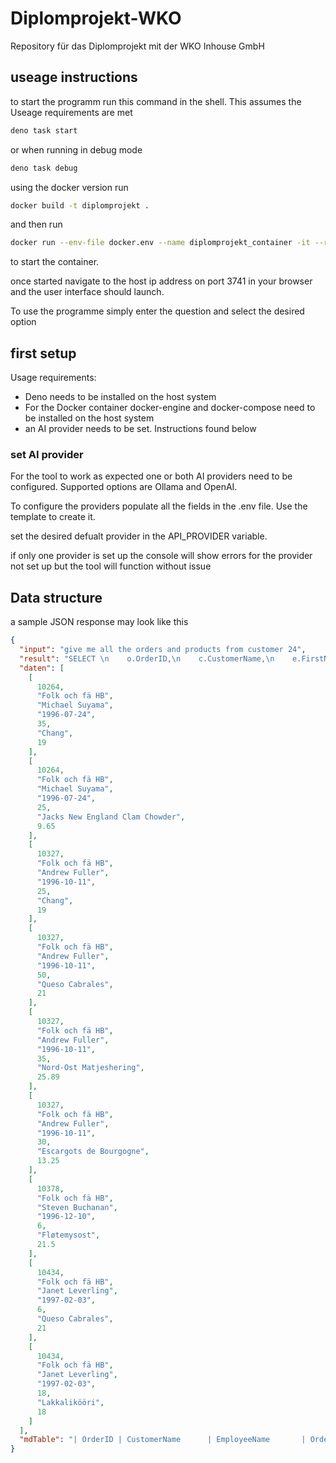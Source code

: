 # Diplomprojekt-WKO

Repository für das Diplomprojekt mit der WKO Inhouse GmbH

## useage instructions

to start the programm run this command in the shell. This assumes the Useage requirements are met

```bash
deno task start
```

or when running in debug mode

```bash
deno task debug
```

using the docker version run

```bash
docker build -t diplomprojekt .
```

and then run

```bash
docker run --env-file docker.env --name diplomprojekt_container -it --rm -p 3741:3741 diplomprojekt
```

to start the container.

once started navigate to the host ip address on port 3741 in your browser and the user interface should launch.

To use the programme simply enter the question and select the desired option

## first setup

Usage requirements:

- Deno needs to be installed on the host system
- For the Docker container docker-engine and docker-compose need to be installed on the host system
- an AI provider needs to be set. Instructions found below

### set AI provider

For the tool to work as expected one or both AI providers need to be configured. Supported options are Ollama and OpenAI.

To configure the providers populate all the fields in the .env file. Use the template to create it.

set the desired defualt provider in the API_PROVIDER variable.

if only one provider is set up the console will show errors for the provider not set up but the tool will function without issue

## Data structure

a sample JSON response may look like this

```json
{
  "input": "give me all the orders and products from customer 24",
  "result": "SELECT \n    o.OrderID,\n    c.CustomerName,\n    e.FirstName || ' ' || e.LastName AS EmployeeName,\n    o.OrderDate,\n    od.Quantity,\n    p.ProductName,\n    p.Price\nFROM orders o\nJOIN customers c ON o.CustomerID = c.CustomerID\nJOIN employees e ON o.EmployeeID = e.EmployeeID\nJOIN order_details od ON o.OrderID = od.OrderID\nJOIN products p ON od.ProductID = p.ProductID\nWHERE c.CustomerID = 24;",
  "daten": [
    [
      10264,
      "Folk och fä HB",
      "Michael Suyama",
      "1996-07-24",
      35,
      "Chang",
      19
    ],
    [
      10264,
      "Folk och fä HB",
      "Michael Suyama",
      "1996-07-24",
      25,
      "Jacks New England Clam Chowder",
      9.65
    ],
    [
      10327,
      "Folk och fä HB",
      "Andrew Fuller",
      "1996-10-11",
      25,
      "Chang",
      19
    ],
    [
      10327,
      "Folk och fä HB",
      "Andrew Fuller",
      "1996-10-11",
      50,
      "Queso Cabrales",
      21
    ],
    [
      10327,
      "Folk och fä HB",
      "Andrew Fuller",
      "1996-10-11",
      35,
      "Nord-Ost Matjeshering",
      25.89
    ],
    [
      10327,
      "Folk och fä HB",
      "Andrew Fuller",
      "1996-10-11",
      30,
      "Escargots de Bourgogne",
      13.25
    ],
    [
      10378,
      "Folk och fä HB",
      "Steven Buchanan",
      "1996-12-10",
      6,
      "Fløtemysost",
      21.5
    ],
    [
      10434,
      "Folk och fä HB",
      "Janet Leverling",
      "1997-02-03",
      6,
      "Queso Cabrales",
      21
    ],
    [
      10434,
      "Folk och fä HB",
      "Janet Leverling",
      "1997-02-03",
      18,
      "Lakkalikööri",
      18
    ]
  ],
  "mdTable": "| OrderID | CustomerName      | EmployeeName       | OrderDate    | Quantity | ProductName            | Price |\n|---------|-------------------|--------------------|-------------|----------|------------------------|-------|\n| 10264   | Folk och fä HB    | Michael Suyama     | 1996-07-24  | 35       | Chang                  | 19.00 |\n| 10264   | Folk och fä HB    | Michael Suyama     | 1996-07-24  | 25       | Jacks New England Clam Chowder | 9.65 |\n| 10327   | Folk och fä HB    | Andrew Fuller      | 1996-10-11  | 25       | Chang                  | 19.00 |\n| 10327   | Folk och fä HB    | Andrew Fuller      | 1996-10-11  | 50       | Queso Cabrales         | 21.00 |\n| 10327   | Folk och fä HB    | Andrew Fuller      | 1996-10-11  | 35       | Nord-Ost Matjeshering  | 25.89 |\n| 10327   | Folk och fä HB    | Andrew Fuller      | 1996-10-11  | 30       | Escargots de Bourgogne | 13.25 |\n| 10378   | Folk och fä HB    | Steven Buchanan    | 1996-12-10  | 6        | Fløtemysost            | 21.50 |\n| 10434   | Folk och fä HB    | Janet Leverling    | 1997-02-03  | 6        | Queso Cabrales         | 21.00 |\n| 10434   | Folk och fä HB    | Janet Leverling    | 1997-02-03  | 18       | Lakkalikööri           | 18.00 |"
}
```
